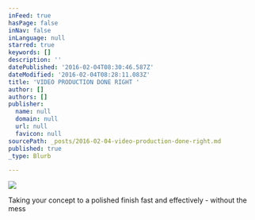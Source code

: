 ```yaml
---
inFeed: true
hasPage: false
inNav: false
inLanguage: null
starred: true
keywords: []
description: ''
datePublished: '2016-02-04T08:30:46.587Z'
dateModified: '2016-02-04T08:28:11.083Z'
title: 'VIDEO PRODUCTION DONE RIGHT '
author: []
authors: []
publisher:
  name: null
  domain: null
  url: null
  favicon: null
sourcePath: _posts/2016-02-04-video-production-done-right.md
published: true
_type: Blurb

---
```

![](https://the-grid-user-content.s3-us-west-2.amazonaws.com/d62c0790-53f0-4739-8e3d-938ef1e0b129.jpg)

Taking your concept to a polished finish fast and effectively - without the mess